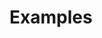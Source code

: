 
# Examples



<!--

------------------------------- in progress -------------------------------

-->